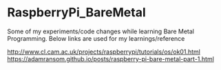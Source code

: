 # RaspberryPi_BareMetal

Some of my experiments/code changes while learning Bare Metal Programming.
Below links are used for my learnings/reference

http://www.cl.cam.ac.uk/projects/raspberrypi/tutorials/os/ok01.html
https://adamransom.github.io/posts/raspberry-pi-bare-metal-part-1.html
